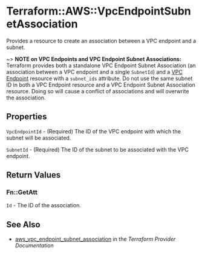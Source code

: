 # Terraform::AWS::VpcEndpointSubnetAssociation

Provides a resource to create an association between a VPC endpoint and a subnet.

~> **NOTE on VPC Endpoints and VPC Endpoint Subnet Associations:** Terraform provides
both a standalone VPC Endpoint Subnet Association (an association between a VPC endpoint
and a single `SubnetId`) and a [VPC Endpoint](vpc_endpoint.html) resource with a `subnet_ids`
attribute. Do not use the same subnet ID in both a VPC Endpoint resource and a VPC Endpoint Subnet
Association resource. Doing so will cause a conflict of associations and will overwrite the association.

## Properties

`VpcEndpointId` - (Required) The ID of the VPC endpoint with which the subnet will be associated.

`SubnetId` - (Required) The ID of the subnet to be associated with the VPC endpoint.


## Return Values

### Fn::GetAtt

`Id` - The ID of the association.

## See Also

* [aws_vpc_endpoint_subnet_association](https://www.terraform.io/docs/providers/aws/r/vpc_endpoint_subnet_association.html) in the _Terraform Provider Documentation_